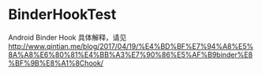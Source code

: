 # BinderHookTest
Android Binder Hook
具体解释，请见 http://www.qintian.me/blog/2017/04/19/%E4%BD%BF%E7%94%A8%E5%8A%A8%E6%80%81%E4%BB%A3%E7%90%86%E5%AF%B9binder%E8%BF%9B%E8%A1%8Chook/
